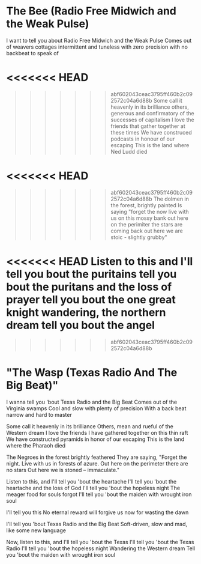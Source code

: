 

# The Bee (Radio Free Midwich and the Weak Pulse)


I want to tell you about Radio Free Midwich and the Weak Pulse
Comes out of weavers cottages
intermittent and tuneless with zero precision
with no backbeat to speak of

<<<<<<< HEAD
=======

>>>>>>> abf602043ceac3795ff460b2c092572c04a6d88b
Some call it heavenly in its brilliance
others, generous and confirmatory of the successes of capitalism
I love the friends that gather together at these times
We have construced podcasts in honour of our escaping
This is the land where Ned Ludd died

<<<<<<< HEAD
=======

>>>>>>> abf602043ceac3795ff460b2c092572c04a6d88b
The dolmen in the forest, brightly painted
Is saying "forget the now
live with us on this mossy bank
out here on the perimiter the stars are coming back
out here we are stoic - slightly grubby"

<<<<<<< HEAD
Listen to this and I'll tell you bout the puritains
tell you bout the puritans and the loss of prayer
tell you bout the one great knight
wandering, the northern dream 
tell you bout the angel 
=======







>>>>>>> abf602043ceac3795ff460b2c092572c04a6d88b




# "The Wasp (Texas Radio And The Big Beat)"

I wanna tell you 'bout Texas Radio and the Big Beat
Comes out of the Virginia swamps
Cool and slow with plenty of precision
With a back beat narrow and hard to master

Some call it heavenly in its brilliance
Others, mean and rueful of the Western dream
I love the friends I have gathered together on this thin raft
We have constructed pyramids in honor of our escaping
This is the land where the Pharaoh died

The Negroes in the forest brightly feathered
They are saying, "Forget the night.
Live with us in forests of azure.
Out here on the perimeter there are no stars
Out here we is stoned – immaculate."

Listen to this, and I'll tell you 'bout the heartache
I'll tell you 'bout the heartache and the loss of God
I'll tell you 'bout the hopeless night
The meager food for souls forgot
I'll tell you 'bout the maiden with wrought iron soul

I'll tell you this
No eternal reward will forgive us now for wasting the dawn

I'll tell you 'bout Texas Radio and the Big Beat
Soft-driven, slow and mad, like some new language

Now, listen to this, and I'll tell you 'bout the Texas
I'll tell you 'bout the Texas Radio
I'll tell you 'bout the hopeless night
Wandering the Western dream
Tell you 'bout the maiden with wrought iron soul

